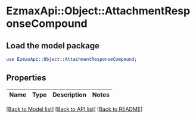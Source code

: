 # EzmaxApi::Object::AttachmentResponseCompound

## Load the model package
```perl
use EzmaxApi::Object::AttachmentResponseCompound;
```

## Properties
Name | Type | Description | Notes
------------ | ------------- | ------------- | -------------

[[Back to Model list]](../README.md#documentation-for-models) [[Back to API list]](../README.md#documentation-for-api-endpoints) [[Back to README]](../README.md)


